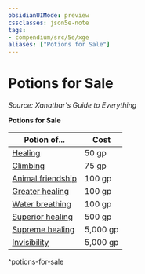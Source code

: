 ```yaml
---
obsidianUIMode: preview
cssclasses: json5e-note
tags:
- compendium/src/5e/xge
aliases: ["Potions for Sale"]
---
```

# Potions for Sale
*Source: Xanathar's Guide to Everything* 

**Potions for Sale**

| Potion of... | Cost |
|--------------|------|
| [Healing](Mechanics/items/potion-of-healing.md) | 50 gp |
| [Climbing](Mechanics/items/potion-of-climbing.md) | 75 gp |
| [Animal friendship](Mechanics/items/potion-of-animal-friendship.md) | 100 gp |
| [Greater healing](Mechanics/items/potion-of-greater-healing.md) | 100 gp |
| [Water breathing](Mechanics/items/potion-of-water-breathing.md) | 100 gp |
| [Superior healing](Mechanics/items/potion-of-superior-healing.md) | 500 gp |
| [Supreme healing](Mechanics/items/potion-of-supreme-healing.md) | 5,000 gp |
| [Invisibility](Mechanics/items/potion-of-invisibility.md) | 5,000 gp |
^potions-for-sale